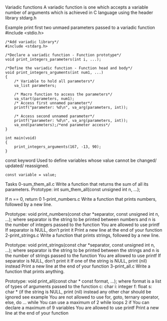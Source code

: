 Variadic functions
A variadic function is one which accepts a variable number of arguments which is achieved in C language using the header library stdarg.h

Example print first two unmaed parameters passed to a variadic function
	#include <stdio.h>

	/*Add variadic library*/
	#include <stdarg.h>

	/*Declare a variadic function - Function prototype*/
	void print_integers_parameters(int i, ...);

	/*Define the variadic function - Function head and body*/
	void print_integers_arguments(int num1, ...)
	{
		/* Variable to hold all parameters*/
		va_list parameters;

		/* Macro function to access the parameters*/
		va_start(parameters, num1);
		/* Access first unnamed parameter*/
		printf("parameter: %d\n", va_arg(parameters, int));

		/* Access second unnamed parameter*/
		printf("parameter: %d\n", va_arg(parameters, int));
		va_end(parameters);/*end parameter access*/
	}

	int main(void)
	{
		print_integers_arguments(167, -13, 90);
	}
const keyword
Used to define variables whose value cannot be changed/ updated/ reassigned.

	const variable = value;
Tasks
0-sum_them_all.c
Write a function that returns the sum of all its parameters. Prototype: int sum_them_all(const unsigned int n, ...);

If n == 0, return 0
1-print_numbers.c
Write a function that prints numbers, followed by a new line.

Prototype: void print_numbers(const char *separator, const unsigned int n, ...);
where separator is the string to be printed between numbers
and n is the number of integers passed to the function
You are allowed to use printf
If separator is NULL, don’t print it
Print a new line at the end of your function
2-print_strings.c
Write a function that prints strings, followed by a new line.

Prototype: void print_strings(const char *separator, const unsigned int n, ...);
where separator is the string to be printed between the strings
and n is the number of strings passed to the function
You are allowed to use printf
If separator is NULL, don’t print it
If one of the string is NULL, print (nil) instead
Print a new line at the end of your function
3-print_all.c
Write a function that prints anything.

Prototype: void print_all(const char * const format, ...);
where format is a list of types of arguments passed to the function
c: char
i: integer
f: float
s: char * (if the string is NULL, print (nil) instead
any other char should be ignored
see example
You are not allowed to use for, goto, ternary operator, else, do ... while
You can use a maximum of
2 while loops
2 if
You can declare a maximum of 9 variables
You are allowed to use printf
Print a new line at the end of your function
